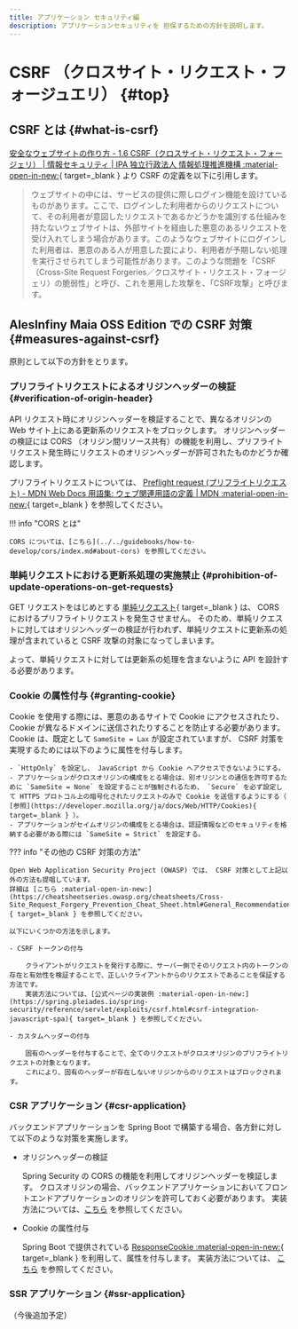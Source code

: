 ```yaml
---
title: アプリケーション セキュリティ編
description: アプリケーションセキュリティを 担保するための方針を説明します。
---
```


# CSRF （クロスサイト・リクエスト・フォージュエリ） {#top}

## CSRF とは {#what-is-csrf}

<!-- textlint-disable ja-technical-writing/sentence-length -->

[安全なウェブサイトの作り方 - 1.6 CSRF（クロスサイト・リクエスト・フォージェリ） | 情報セキュリティ | IPA 独立行政法人 情報処理推進機構 :material-open-in-new:](https://www.ipa.go.jp/security/vuln/websecurity/csrf.html){ target=_blank } より CSRF の定義を以下に引用します。

<!-- textlint-enable ja-technical-writing/sentence-length -->

<!-- textlint-disable -->

> ウェブサイトの中には、サービスの提供に際しログイン機能を設けているものがあります。ここで、ログインした利用者からのリクエストについて、その利用者が意図したリクエストであるかどうかを識別する仕組みを持たないウェブサイトは、外部サイトを経由した悪意のあるリクエストを受け入れてしまう場合があります。このようなウェブサイトにログインした利用者は、悪意のある人が用意した罠により、利用者が予期しない処理を実行させられてしまう可能性があります。このような問題を「CSRF（Cross-Site Request Forgeries／クロスサイト・リクエスト・フォージェリ）の脆弱性」と呼び、これを悪用した攻撃を、「CSRF攻撃」と呼びます。

<!-- textlint-enable -->

## AlesInfiny Maia OSS Edition での CSRF 対策 {#measures-against-csrf}

原則として以下の方針をとります。

### プリフライトリクエストによるオリジンヘッダーの検証 {#verification-of-origin-header}

API リクエスト時にオリジンヘッダーを検証することで、異なるオリジンの Web サイト上にある更新系のリクエストをブロックします。
オリジンヘッダーの検証には CORS （オリジン間リソース共有）の機能を利用し、プリフライトリクエスト発生時にリクエストのオリジンヘッダーが許可されたものかどうか確認します。

<!-- textlint-disable ja-technical-writing/sentence-length -->

プリフライトリクエストについては、 [Preflight request (プリフライトリクエスト) - MDN Web Docs 用語集: ウェブ関連用語の定義 | MDN :material-open-in-new:](https://developer.mozilla.org/ja/docs/Glossary/Preflight_request){ target=_blank } を参照してください。

<!-- textlint-enable ja-technical-writing/sentence-length -->

!!! info "CORS とは"

    CORS については、[こちら](../../guidebooks/how-to-develop/cors/index.md#about-cors) を参照してください。

### 単純リクエストにおける更新系処理の実施禁止 {#prohibition-of-update-operations-on-get-requests}

GET リクエストをはじめとする [単純リクエスト](https://developer.mozilla.org/en-US/docs/Web/HTTP/Guides/CORS#simple_requests){ target=_blank } は、 CORS におけるプリフライトリクエストを発生させません。
そのため、単純リクエストに対してはオリジンヘッダーの検証が行われず、単純リクエストに更新系の処理が含まれていると CSRF 攻撃の対象になってしまいます。

よって、単純リクエストに対しては更新系の処理を含まないように API を設計する必要があります。

### Cookie の属性付与 {#granting-cookie}

Cookie を使用する際には、悪意のあるサイトで Cookie にアクセスされたり、 Cookie が異なるドメインに送信されたりすることを防止する必要があります。
Cookie は、既定として `SameSite = Lax` が設定されていますが、 CSRF 対策を実現するためには以下のように属性を付与します。

    - `HttpOnly` を設定し、 JavaScript から Cookie へアクセスできないようにする。
    - アプリケーションがクロスオリジンの構成をとる場合は、別オリジンとの通信を許可するために `SameSite = None` を設定することが強制されるため、 `Secure` を必ず設定して HTTPS プロトコル上の暗号化されたリクエストのみで Cookie を送信するようにする（ [参照](https://developer.mozilla.org/ja/docs/Web/HTTP/Cookies){ target=_blank } ）。
    - アプリケーションがセイムオリジンの構成をとる場合は、認証情報などのセキュリティを格納する必要がある際には `SameSite = Strict` を設定する。

??? info "その他の CSRF 対策の方法"

    Open Web Application Security Project (OWASP) では、 CSRF 対策として上記以外の方法も提唱しています。
    詳細は [こちら :material-open-in-new:](https://cheatsheetseries.owasp.org/cheatsheets/Cross-Site_Request_Forgery_Prevention_Cheat_Sheet.html#General_Recommendation:_Synchronizer_Token_Pattern){ target=_blank } を参照してください。
    
    以下にいくつかの方法を示します。

    - CSRF トークンの付与

        クライアントがリクエストを発行する際に、サーバー側でそのリクエスト内のトークンの存在と有効性を検証することで、正しいクライアントからのリクエストであることを保証する方法です。
        実装方法については、[公式ページの実装例 :material-open-in-new:](https://spring.pleiades.io/spring-security/reference/servlet/exploits/csrf.html#csrf-integration-javascript-spa){ target=_blank } を参照してください。

    - カスタムヘッダーの付与

        固有のヘッダーを付与することで、全てのリクエストがクロスオリジンのプリフライトリクエストの対象となります。
        これにより、固有のヘッダーが存在しないオリジンからのリクエストはブロックされます。

### CSR アプリケーション {#csr-application}

バックエンドアプリケーションを Spring Boot で構築する場合、各方針に対して以下のような対策を実施します。

- オリジンヘッダーの検証

    Spring Security の CORS の機能を利用してオリジンヘッダーを検証します。
    クロスオリジンの場合、バックエンドアプリケーションにおいてフロントエンドアプリケーションのオリジンを許可しておく必要があります。
    実装方法については、[こちら](../../guidebooks/how-to-develop/cors/index.md) を参照してください。

- Cookie の属性付与

    Spring Boot で提供されている [ResponseCookie :material-open-in-new:](https://spring.pleiades.io/spring-framework/docs/current/javadoc-api/org/springframework/http/ResponseCookie.html){ target=_blank } を利用して、属性を付与します。
    実装方法については、 [こちら](../../guidebooks/how-to-develop/cors/cookie.md) を参照してください。

### SSR アプリケーション {#ssr-application}

（今後追加予定）
